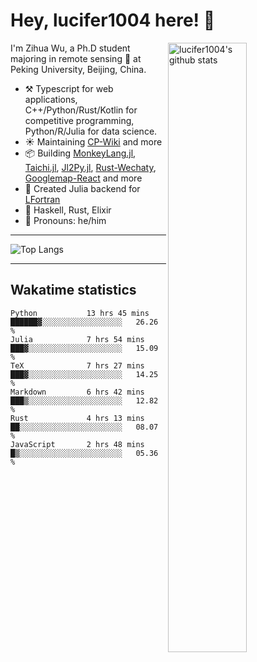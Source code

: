 # Hey, lucifer1004 here! :wave:

<img width="50%" align="right" alt="lucifer1004's github stats" src="https://github-readme-stats.vercel.app/api?username=lucifer1004&show_icons=true">

I'm Zihua Wu, a Ph.D student majoring in remote sensing :satellite: at Peking University, Beijing, China.

- :hammer_and_pick: Typescript for web applications, C++/Python/Rust/Kotlin for competitive programming, Python/R/Julia for data science.
- :sunny: Maintaining [CP-Wiki](https://cp-wiki.vercel.app) and more 
- :package: Building [MonkeyLang.jl](https://github.com/lucifer1004/MonkeyLang.jl), [Taichi.jl](https://github.com/lucifer1004/Taichi.jl), [Jl2Py.jl](https://github.com/lucifer1004/Jl2Py.jl), [Rust-Wechaty](https://github.com/wechaty/rust-wechaty), [Googlemap-React](https://github.com/googlemap-react/googlemap-react) and more
- :sparkler: Created Julia backend for [LFortran](https://github.com/lfortran/lfortran)
- :seedling: Haskell, Rust, Elixir
- :man: Pronouns: he/him

---

![Top Langs](https://github-readme-stats.vercel.app/api/top-langs/?username=lucifer1004&layout=compact)

---

## Wakatime statistics

<!--START_SECTION:waka-->

```text
Python           13 hrs 45 mins  ██████▓░░░░░░░░░░░░░░░░░░   26.26 %
Julia            7 hrs 54 mins   ███▓░░░░░░░░░░░░░░░░░░░░░   15.09 %
TeX              7 hrs 27 mins   ███▓░░░░░░░░░░░░░░░░░░░░░   14.25 %
Markdown         6 hrs 42 mins   ███▒░░░░░░░░░░░░░░░░░░░░░   12.82 %
Rust             4 hrs 13 mins   ██░░░░░░░░░░░░░░░░░░░░░░░   08.07 %
JavaScript       2 hrs 48 mins   █▒░░░░░░░░░░░░░░░░░░░░░░░   05.36 %
```

<!--END_SECTION:waka-->
